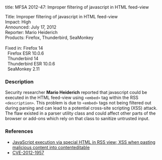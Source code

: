 title: MFSA 2012-47: Improper filtering of javascript in HTML feed-view

<p>
<span class="label">Title:</span>      Improper filtering of javascript in HTML
feed-view<br/>
<span class="label">Impact:</span>     High<br/>
<span class="label">Announced:</span>  July 17, 2012<br/>
<span class="label">Reporter:</span>   Mario Heiderich<br/>
<span class="label">Products:</span>   Firefox, Thunderbird, SeaMonkey<br/>
<br/>
<span class="label">Fixed in:</span>   Firefox 14<br/>
<span class="label">&#160;</span>      Firefox ESR 10.0.6<br/>
<span class="label">&#160;</span>      Thunderbird 14<br/>
<span class="label">&#160;</span>      Thunderbird ESR 10.0.6<br/>
<span class="label">&#160;</span>      SeaMonkey 2.11<br/>
</p>


<h3>Description</h3>

<p>Security researcher <strong>Mario Heiderich</strong> reported that javascript
could be executed in the HTML feed-view using <code>&lt;embed&gt;</code> tag
within the RSS <code>&lt;description&gt;</code>. This problem is due to
<code>&lt;embed&gt;</code> tags not being filtered out during parsing and can
lead to a potential cross-site scripting (XSS) attack. The flaw existed in a
parser utility class and could affect other parts of the browser or add-ons
which rely on that class to sanitize untrusted input.
</p>


<h3>References</h3>

<ul>
  <li><a href="https://bugzilla.mozilla.org/show_bug.cgi?id=750096">
       JavaScript execution via special HTML in RSS view; XSS when pasting malicious content into contenteditable</a></li>
  <li><a href="http://cve.mitre.org/cgi-bin/cvename.cgi?name=CVE-2012-1957" class="ex-ref">CVE-2012-1957</a></li>
</ul>



